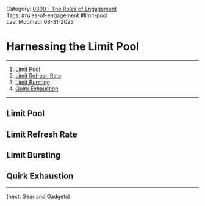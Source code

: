 Category: [0300 - The Rules of Engagement](0300%20-%20The%20Rules%20of%20Engagement.md)  
Tags: #rules-of-engagement #limit-pool   
Last Modified: 08-31-2023  
# Harnessing the Limit Pool

****

1. [Limit Pool](Harnessing20%the%20Limit%20Pool.md#limit-pool)
2. [Limit Refresh Rate](Harnessing20%the%20Limit%20Pool.md#limit-refresh-rate)
3. [Limit Bursting](Harnessing20%the%20Limit%20Pool.md#limit-bursting)
4. [Quirk Exhaustion](Harnessing20%the%20Limit%20Pool.md#quirk-exhaustion)

****
## Limit Pool

## Limit Refresh Rate

## Limit Bursting

## Quirk Exhaustion

****

(next: [Gear and Gadgets](Gear%20and%20Gadgets.md))